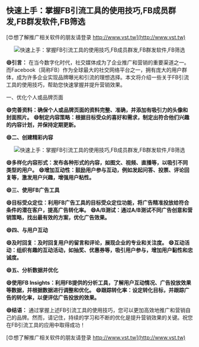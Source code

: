 ## **快速上手：掌握FB引流工具的使用技巧,FB成员群发,FB群发软件,FB筛选**

[😍想了解推广相关软件的朋友请登录 http://www.vst.tw](http://www.vst.tw)

 <center><img src="https://vst.tw/MP4/tuiguang/png/1.png" alt="快速上手：掌握FB引流工具的使用技巧,FB成员群发,FB群发软件,FB筛选"></center>

**😄引言：**
在当今数字化时代，社交媒体成为了企业推广和营销的重要渠道之一。而Facebook（简称FB）作为全球最大的社交网络平台之一，拥有庞大的用户群体，成为许多企业实现品牌曝光和引流的理想选择。本文将介绍一些关于FB引流工具的使用技巧，帮助您快速掌握并提升营销效果。

一、优化个人或品牌页面

**😄完善资料：确保个人或品牌页面的资料完整、准确，并添加有吸引力的头像和封面照片。**
**😄制定内容策略：根据目标受众的喜好和需求，制定出符合他们兴趣的内容计划，并保持定期更新。**

**😄二、创建精彩内容**

 <center><img src="https://vst.tw/MP4/tuiguang/png/5.png" alt="快速上手：掌握FB引流工具的使用技巧,FB成员群发,FB群发软件,FB筛选"></center>

**😄多样化内容形式：发布各种形式的内容，如图文、视频、直播等，以吸引不同类型的用户。**
**😄增加互动性：鼓励用户参与互动，例如发起问答、投票、评论回复等，激发用户兴趣，增强用户粘性。**

**😄三、使用FB广告工具**

**😄目标受众定位：利用FB广告工具的目标受众定位功能，将广告精准投放给符合条件的潜在客户，提高广告转化率。**
**😄A/B测试：通过A/B测试不同广告创意和营销策略，找出最有效的方案，优化广告效果。**

**😄四、与用户互动**

**😄及时回复：及时回复用户的留言和评论，展现企业的专业和关注度。**
**😄互动活动：组织有趣的互动活动，如抽奖、优惠券等，吸引用户参与，增加用户黏性和忠诚度。**

**😄五、分析数据并优化**

**😄使用FB Insights：利用FB提供的分析工具，了解用户互动情况、广告投放效果等数据，并根据数据进行调整和优化。**
**😄跟踪转化率：设定转化目标，并跟踪广告的转化率，以便评估广告投放的效果。**

**😄结语：**
通过掌握上述FB引流工具的使用技巧，您可以更加高效地推广和营销自己的品牌。然而，请记住，持续的学习和不断的优化是提升营销效果的关键。祝您在FB引流工具的应用中取得成功！

[😍想了解推广相关软件的朋友请登录 http://www.vst.tw](http://www.vst.tw)



